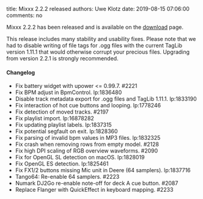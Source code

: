 title: Mixxx 2.2.2 released
authors: Uwe Klotz
date: 2019-08-15 07:06:00
comments: no

Mixxx 2.2.2 has been released and is available on the [download](https://www.mixxx.org/download/) page.

This release includes many stability and usability fixes. Please note that we had to disable writing of file tags for .ogg files with the current TagLib version 1.11.1 that would otherwise corrupt your precious files. Upgrading from version 2.2.1 is strongly recommended.

#### Changelog

- Fix battery widget with upower <= 0.99.7. #2221
- Fix BPM adjust in BpmControl. lp:1836480
- Disable track metadata export for .ogg files and TagLib 1.11.1. lp:1833190
- Fix interaction of hot cue buttons and looping. lp:1778246
- Fix detection of moved tracks. #2197
- Fix playlist import. lp:16878282
- Fix updating playlist labels. lp:1837315
- Fix potential segfault on exit. lp:1828360
- Fix parsing of invalid bpm values in MP3 files. lp:1832325
- Fix crash when removing rows from empty model. #2128
- Fix high DPI scaling of RGB overview waveforms. #2090
- Fix for OpenGL SL detection on macOS. lp:1828019
- Fix OpenGL ES detection. lp:1825461
- Fix FX1/2 buttons missing Mic unit in Deere (64 samplers). lp:1837716
- Tango64: Re-enable 64 samplers. #2223
- Numark DJ2Go re-enable note-off for deck A cue button. #2087
- Replace Flanger with QuickEffect in keyboard mapping. #2233
